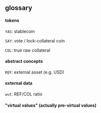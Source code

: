 ## glossary

#### tokens

`YAS`: stablecoin

`SAY`: vote / lock-collateral coin

`COL`: true raw collateral

#### abstract concepts

`REF`: external asset (e.g. USD)

#### external data

`wut`: REF/COL ratio

#### "virtual values"  (actually pre-virtual values)


